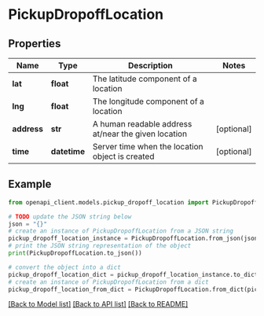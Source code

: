 # PickupDropoffLocation


## Properties

Name | Type | Description | Notes
------------ | ------------- | ------------- | -------------
**lat** | **float** | The latitude component of a location | 
**lng** | **float** | The longitude component of a location | 
**address** | **str** | A human readable address at/near the given location | [optional] 
**time** | **datetime** | Server time when the location object is created | [optional] 

## Example

```python
from openapi_client.models.pickup_dropoff_location import PickupDropoffLocation

# TODO update the JSON string below
json = "{}"
# create an instance of PickupDropoffLocation from a JSON string
pickup_dropoff_location_instance = PickupDropoffLocation.from_json(json)
# print the JSON string representation of the object
print(PickupDropoffLocation.to_json())

# convert the object into a dict
pickup_dropoff_location_dict = pickup_dropoff_location_instance.to_dict()
# create an instance of PickupDropoffLocation from a dict
pickup_dropoff_location_from_dict = PickupDropoffLocation.from_dict(pickup_dropoff_location_dict)
```
[[Back to Model list]](../README.md#documentation-for-models) [[Back to API list]](../README.md#documentation-for-api-endpoints) [[Back to README]](../README.md)


